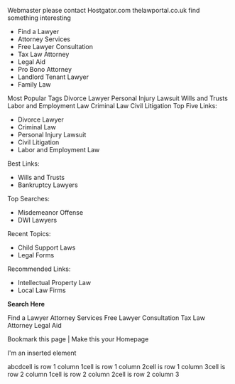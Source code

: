 Webmaster please contact Hostgator.com thelawportal.co.uk find something interesting

*   Find a Lawyer
*   Attorney Services
*   Free Lawyer Consultation
*   Tax Law Attorney
*   Legal Aid
*   Pro Bono Attorney
*   Landlord Tenant Lawyer
*   Family Law

Most Popular Tags Divorce Lawyer Personal Injury Lawsuit Wills and Trusts Labor and Employment Law Criminal Law Civil Litigation Top Five Links:

*   Divorce Lawyer
*   Criminal Law
*   Personal Injury Lawsuit
*   Civil Litigation
*   Labor and Employment Law

Best Links:

*   Wills and Trusts
*   Bankruptcy Lawyers

Top Searches:

*   Misdemeanor Offense
*   DWI Lawyers

Recent Topics:

*   Child Support Laws
*   Legal Forms

Recommended Links:

*   Intellectual Property Law
*   Local Law Firms

**Search Here**

Find a Lawyer Attorney Services Free Lawyer Consultation Tax Law Attorney Legal Aid  
  
Bookmark this page | Make this your Homepage

I'm an inserted element

abcdcell is row 1 column 1cell is row 1 column 2cell is row 1 column 3cell is row 2 column 1cell is row 2 column 2cell is row 2 column 3
